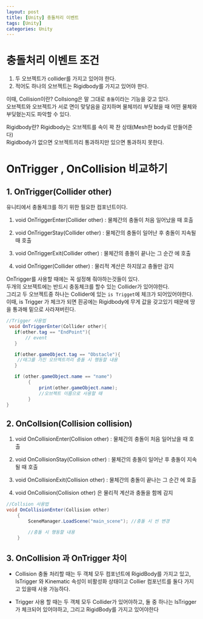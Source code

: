 ```yaml
---
layout: post
title: [Unity] 충돌처리 이벤트
tags: [Unity]
categories: Unity
---
```


# 충돌처리 이벤트 조건

1. 두 오브젝트가 collider를 가지고 있어야 한다.
2. 적어도 하나의 오브젝트는 Rigidbody를 가지고 있어야 한다.

이때, Collision이란?
Collsiong은 말 그대로 `충돌`이라는 기능을 갖고 있다.  
오브젝트와 오브젝트가 서로 면이 맞닿음을 감지하며 물체끼리 부딪혔을 때 어떤 물체와 부딪혔는지도 파악할 수 있다.

Rigidbody란?
Rigidbody는 오브젝트를 속이 꽉 찬 상태(Mesh한 body로 만들어준다)  
Rigidbody가 없으면 오브젝트끼리 통과하지만 있으면 통과하지 못한다.
# OnTrigger , OnCollision 비교하기

## 1. OnTrigger(Collider other)
유니티에서 충돌체크를 하기 위한 필요한 컴포넌트이다.

1) void OnTriggerEnter(Collider other) : 물체간의 충돌이 처음 일어났을 때 호출

2) void OnTriggerStay(Collider other) : 물체간의 충돌이 일어난 후 충돌이 지속될 때 호출

3) void OnTriggerExit(Collider other) : 물체간의 충돌이 끝나는 그 순간 에 호출

4) void OnTrigger(Collider other) : 물리적 계산은 하지않고 충돌만 감지


OnTrigger를 사용할 때에는 꼭 설정해 줘야하는것들이 있다.  
두개의 오브젝트에는 반드시 충동체크를 할수 있는 Collider가 있어야한다.  
그리고 두 오브젝트중 하나는 Collider에 있는 `is Trigget`에 체크가 되어있어야한다.
이때, is Trigger 가 체크가 되면 흰공에는 Rigidbody에 무게 값을 갖고있기 때문에 땅을 통과해 밑으로 사라져버린다.
```c#
//Trigger 사용법
 void OnTriggerEnter(Collider other){        
   if(other.tag == "EndPoint"){
       // event
   }

   if(other.gameObject.tag == "Obstacle"){
    //태그를 가진 오브젝트끼리 충돌 시 행동할 내용
   }

   if (other.gameObject.name == "name")
        {
            print(other.gameObject.name);
            //오브젝트 이름으로 사용할 때
        }
}

```


## 2. OnCollsion(Collision collision)

1) void OnCollisionEnter(Collision other) : 물체간의 충돌이 처음 일어났을 때 호출

2) void OnCollisionStay(Collision other) : 물체간의 충돌이 일어난 후 충돌이 지속될 때 호출

3) void OnCollisionExit(Collision other) : 물체간의 충돌이 끝나는 그 순간 에 호출

4) void OnCollision(Collision other) 은 물리적 계산과 충돌을 함께 감지

```c#
//Collsion 사용법
void OnCollisionEnter(Collision other)
    {
        SceneManager.LoadScene("main_scene"); //충돌 시 씬 변경

        //충돌 시 행동할 내용
    }

```

## 3. OnCollision 과 OnTrigger 차이
- Collision 충돌 처리할 때는 두 객체 모두 컴포넌트에 RigidBody를 가지고 있고, IsTrigger 와 Kinematic 속성이 비활성화 상태이고 Collier 컴포넌트를 둘다 가지고 있을때 사용 가능하다.

- Trigger 사용 할 때는 두 객체 모두 Collider가 있어야하고, 둘 중 하나는 IsTrigger 가 체크되어 있어야하고, 그리고 RigidBody를 가지고 있어야한다
